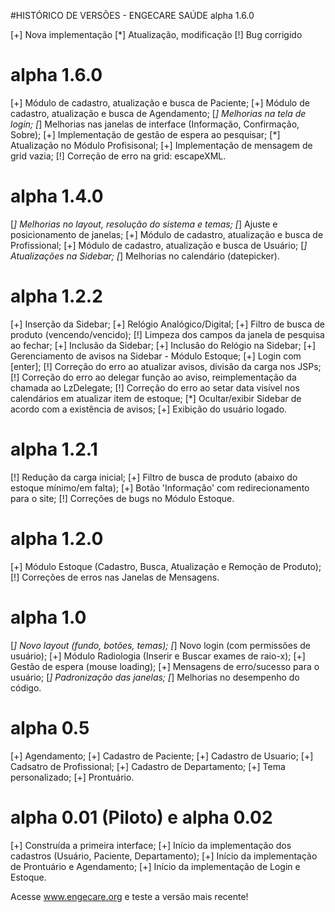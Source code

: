 #HISTÓRICO DE VERSÕES - ENGECARE SAÚDE alpha 1.6.0

[+] Nova implementação
[*] Atualização, modificação
[!] Bug corrigido

alpha 1.6.0
=========================
   [+] Módulo de cadastro, atualização e busca de Paciente;
   [+] Módulo de cadastro, atualização e busca de Agendamento;
   [*] Melhorias na tela de login;
   [*] Melhorias nas janelas de interface (Informação, Confirmação, Sobre);
   [+] Implementação de gestão de espera ao pesquisar;
   [*] Atualização no Módulo Profisisonal;
   [+] Implementação de mensagem de grid vazia;
   [!] Correção de erro na grid: escapeXML.

alpha 1.4.0
=========================
   [*] Melhorias no layout, resolução do sistema e temas;
   [*] Ajuste e posicionamento de janelas;
   [+] Módulo de cadastro, atualização e busca de Profissional;
   [+] Módulo de cadastro, atualização e busca de Usuário;
   [*] Atualizações na Sidebar;
   [*] Melhorias no calendário (datepicker).

alpha 1.2.2
=========================
   [+] Inserção da Sidebar;
   [+] Relógio Analógico/Digital;
   [+] Filtro de busca de produto (vencendo/vencido);
   [!] Limpeza dos campos da janela de pesquisa ao fechar;
   [+] Inclusão da Sidebar;
   [+] Inclusão do Relógio na Sidebar;
   [+] Gerenciamento de avisos na Sidebar - Módulo Estoque;
   [+] Login com [enter];
   [!] Correção do erro ao atualizar avisos, divisão da carga nos JSPs;
   [!] Correção do erro ao delegar função ao aviso, reimplementação da chamada ao LzDelegate;
   [!] Correção do erro ao setar data visível nos calendários em atualizar item de estoque;
   [*] Ocultar/exibir Sidebar de acordo com a existência de avisos;
   [+] Exibição do usuário logado.

alpha 1.2.1
=========================
   [!] Redução da carga inicial;
   [+] Filtro de busca de produto (abaixo do estoque mínimo/em falta);
   [+] Botão 'Informação' com redirecionamento para o site;
   [!] Correções de bugs no Módulo Estoque.

alpha 1.2.0
=========================
   [+] Módulo Estoque (Cadastro, Busca, Atualização e Remoção de Produto);
   [!] Correções de erros nas Janelas de Mensagens.

alpha 1.0
=========================
   [*] Novo layout (fundo, botões, temas);
   [*] Novo login (com permissões de usuário);
   [+] Módulo Radiologia (Inserir e Buscar exames de raio-x);
   [+] Gestão de espera (mouse loading);
   [+] Mensagens de erro/sucesso para o usuário;
   [*] Padronização das janelas;
   [*] Melhorias no desempenho do código.

alpha 0.5
=========================
   [+] Agendamento;
   [+] Cadastro de Paciente;
   [+] Cadastro de Usuario;
   [+] Cadsatro de Profissional;
   [+] Cadastro de Departamento;
   [+] Tema personalizado;
   [+] Prontuário.

alpha 0.01 (Piloto) e alpha 0.02
=========================
   [+] Construída a primeira interface;
   [+] Início da implementação dos cadastros (Usuário, Paciente, Departamento);
   [+] Início da implementação de Prontuário e Agendamento;
   [+] Início da implementação de Login e Estoque.

Acesse www.engecare.org e teste a versão mais recente!
